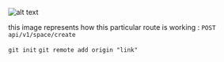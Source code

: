 ![alt text](image.png)

this image represents how this particular route is working : ```POST api/v1/space/create```

```git init``` 
```git remote add origin "link"```
